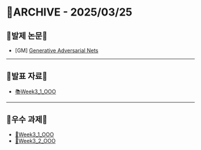 # 📁ARCHIVE - 2025/03/25

## 💚발제 논문💚  
- [GM] [Generative Adversarial Nets](https://arxiv.org/pdf/1406.2661)
---

## 💚발표 자료💚
- [📚Week3_1_OOO]()
---

## 💚우수 과제💚
- [🌟Week3_1_OOO]()
- [🌟Week3_2_OOO]()
